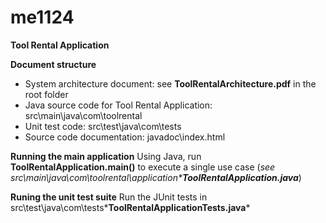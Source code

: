 # me1124
**Tool Rental Application**

**Document structure**
- System architecture document: see **ToolRentalArchitecture.pdf** in the root folder
- Java source code for Tool Rental Application: src\main\java\com\toolrental
- Unit test code: src\test\java\com\tests
- Source code documentation: javadoc\index.html

**Running the main application**
Using Java, run **ToolRentalApplication.main()** to execute a single use case (*see src\main\java\com\toolrental\application\***ToolRentalApplication.java***)

**Runing the unit test suite**
Run the JUnit tests in src\test\java\com\tests\***ToolRentalApplicationTests.java***



